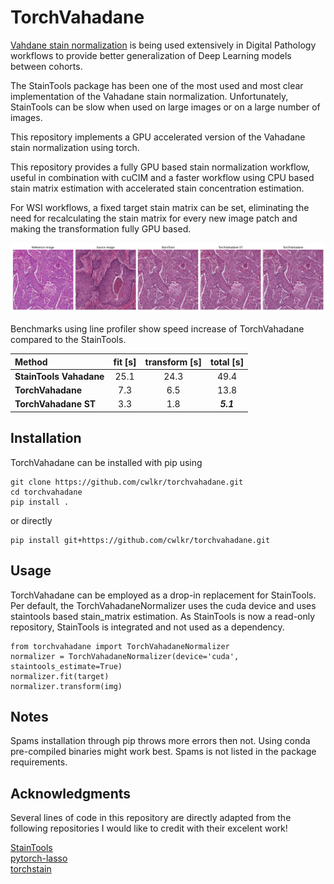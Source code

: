 # TorchVahadane

[Vahdane stain normalization](https://ieeexplore.ieee.org/document/7460968) is being used extensively in Digital Pathology workflows to provide better generalization of Deep Learning models between cohorts.

The StainTools package has been one of the most used and most clear implementation of the Vahadane stain normalization.
Unfortunately, StainTools can be slow when used on large images or on a large number of images.

This repository implements a GPU accelerated version of the Vahadane stain normalization using torch.

This repository provides a fully GPU based stain normalization workflow, useful in combination with cuCIM and a faster workflow using CPU based stain matrix estimation with accelerated stain concentration estimation.

For WSI workflows, a fixed target stain matrix can be set, eliminating the need for recalculating the stain matrix for every new image patch and making the transformation fully GPU based.

![Screenshot](example_images/fig.png)

Benchmarks using line profiler show speed increase of TorchVahadane compared to the StainTools.

Method| fit [s] | transform  [s] | total  [s]
| :--- | :---: | :---: | :---:
**StainTools Vahadane**| 25.1 | 24.3 | 49.4
**TorchVahadane** | 7.3 | 6.5 | 13.8
**TorchVahadane ST**| 3.3 | 1.8 |  ***5.1***


## Installation
TorchVahadane can be installed with pip using

```
git clone https://github.com/cwlkr/torchvahadane.git
cd torchvahadane
pip install .
```

or directly

```
pip install git+https://github.com/cwlkr/torchvahadane.git
```

## Usage

TorchVahadane can be employed as a drop-in replacement for StainTools.
Per default, the TorchVahadaneNormalizer uses the cuda device and uses staintools based stain_matrix estimation.
As StainTools is now a read-only repository, StainTools is integrated and not used as a dependency.

```
from torchvahadane import TorchVahadaneNormalizer
normalizer = TorchVahadaneNormalizer(device='cuda', staintools_estimate=True)
normalizer.fit(target)
normalizer.transform(img)
```

## Notes
Spams installation through pip throws more errors then not. Using conda pre-compiled binaries might work best.
Spams is not listed in the package requirements.

## Acknowledgments

Several lines of code in this repository are directly adapted from the following repositories I would like to credit with their excelent work!

[StainTools](https://github.com/Peter554/StainTools)    
[pytorch-lasso](https://github.com/rfeinman/pytorch-lasso)  
[torchstain](https://github.com/EIDOSLAB/torchstain)
